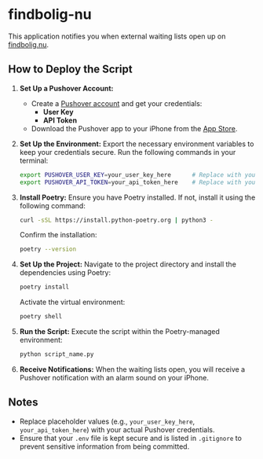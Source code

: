 # findbolig-nu

This application notifies you when external waiting lists open up on [findbolig.nu](https://www.findbolig.nu/).

## How to Deploy the Script

1. **Set Up a Pushover Account:**
   - Create a [Pushover account](https://pushover.net/) and get your credentials:
     - **User Key**
     - **API Token**
   - Download the Pushover app to your iPhone from the [App Store](https://apps.apple.com/app/pushover-notifications/id506088175).

2. **Set Up the Environment:**
   Export the necessary environment variables to keep your credentials secure. Run the following commands in your terminal:

   ```bash
   export PUSHOVER_USER_KEY=your_user_key_here      # Replace with your Pushover User Key
   export PUSHOVER_API_TOKEN=your_api_token_here    # Replace with your Pushover API Token
   ```

3. **Install Poetry:**
   Ensure you have Poetry installed. If not, install it using the following command:

   ```bash
   curl -sSL https://install.python-poetry.org | python3 -
   ```

   Confirm the installation:

   ```bash
   poetry --version
   ```

4. **Set Up the Project:**
   Navigate to the project directory and install the dependencies using Poetry:

   ```bash
   poetry install
   ```

   Activate the virtual environment:

   ```bash
   poetry shell
   ```

5. **Run the Script:**
   Execute the script within the Poetry-managed environment:

   ```bash
   python script_name.py
   ```

6. **Receive Notifications:**
   When the waiting lists open, you will receive a Pushover notification with an alarm sound on your iPhone.

## Notes
- Replace placeholder values (e.g., `your_user_key_here`, `your_api_token_here`) with your actual Pushover credentials.
- Ensure that your `.env` file is kept secure and is listed in `.gitignore` to prevent sensitive information from being committed.
